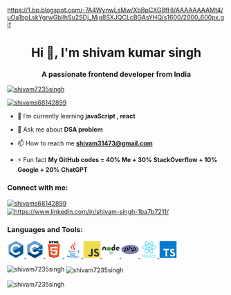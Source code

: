 https://1.bp.blogspot.com/-7A4WynwLsMw/XbBpCXG8fHI/AAAAAAAAMt4/uOa1bpLskYgrwGbllhSu2SDj_Mig8SXJQCLcBGAsYHQ/s1600/2000_600px.gif
<h1 align="center">Hi 👋, I'm shivam kumar singh</h1>
<h3 align="center">A passionate frontend developer from India</h3>

<p align="https://cdn.dribbble.com/users/1162077/screenshots/3848914/programmer.gif" /> </p>

<p align="left"> <a href="https://github.com/ryo-ma/github-profile-trophy"><img src="https://github-profile-trophy.vercel.app/?username=shivam7235singh" alt="shivam7235singh" /></a> </p>

<p align="left"> <a href="https://twitter.com/shivams68142899" target="blank"><img src="https://img.shields.io/twitter/follow/shivams68142899?logo=twitter&style=for-the-badge" alt="shivams68142899" /></a> </p>

- 🌱 I’m currently learning **javaScript , react**

- 💬 Ask me about **DSA problem**

- 📫 How to reach me **shivam31473@gmail.com**

- ⚡ Fun fact **My GitHub codes = 40% Me + 30% StackOverflow + 10% Google + 20% ChatGPT**

<h3 align="left">Connect with me:</h3>
<p align="left">
<a href="https://twitter.com/shivams68142899" target="blank"><img align="center" src="https://raw.githubusercontent.com/rahuldkjain/github-profile-readme-generator/master/src/images/icons/Social/twitter.svg" alt="shivams68142899" height="30" width="40" /></a>
<a href="https://linkedin.com/in/https://www.linkedin.com/in/shivam-singh-1ba7b7211/" target="blank"><img align="center" src="https://raw.githubusercontent.com/rahuldkjain/github-profile-readme-generator/master/src/images/icons/Social/linked-in-alt.svg" alt="https://www.linkedin.com/in/shivam-singh-1ba7b7211/" height="30" width="40" /></a>
</p>

<h3 align="left">Languages and Tools:</h3>
<p align="left"> <a href="https://www.cprogramming.com/" target="_blank" rel="noreferrer"> <img src="https://raw.githubusercontent.com/devicons/devicon/master/icons/c/c-original.svg" alt="c" width="40" height="40"/> </a> <a href="https://www.w3schools.com/cpp/" target="_blank" rel="noreferrer"> <img src="https://raw.githubusercontent.com/devicons/devicon/master/icons/cplusplus/cplusplus-original.svg" alt="cplusplus" width="40" height="40"/> </a> <a href="https://www.w3.org/html/" target="_blank" rel="noreferrer"> <img src="https://raw.githubusercontent.com/devicons/devicon/master/icons/html5/html5-original-wordmark.svg" alt="html5" width="40" height="40"/> </a> <a href="https://www.java.com" target="_blank" rel="noreferrer"> <img src="https://raw.githubusercontent.com/devicons/devicon/master/icons/java/java-original.svg" alt="java" width="40" height="40"/> </a> <a href="https://developer.mozilla.org/en-US/docs/Web/JavaScript" target="_blank" rel="noreferrer"> <img src="https://raw.githubusercontent.com/devicons/devicon/master/icons/javascript/javascript-original.svg" alt="javascript" width="40" height="40"/> </a> <a href="https://nodejs.org" target="_blank" rel="noreferrer"> <img src="https://raw.githubusercontent.com/devicons/devicon/master/icons/nodejs/nodejs-original-wordmark.svg" alt="nodejs" width="40" height="40"/> </a> <a href="https://www.php.net" target="_blank" rel="noreferrer"> <img src="https://raw.githubusercontent.com/devicons/devicon/master/icons/php/php-original.svg" alt="php" width="40" height="40"/> </a> <a href="https://reactjs.org/" target="_blank" rel="noreferrer"> <img src="https://raw.githubusercontent.com/devicons/devicon/master/icons/react/react-original-wordmark.svg" alt="react" width="40" height="40"/> </a> <a href="https://www.typescriptlang.org/" target="_blank" rel="noreferrer"> <img src="https://raw.githubusercontent.com/devicons/devicon/master/icons/typescript/typescript-original.svg" alt="typescript" width="40" height="40"/> </a> </p>

<p><img align="left" src="https://github-readme-stats.vercel.app/api/top-langs?username=shivam7235singh&show_icons=true&locale=en&layout=compact" alt="shivam7235singh" /></p>

<p>&nbsp;<img align="center" src="https://github-readme-stats.vercel.app/api?username=shivam7235singh&show_icons=true&locale=en" alt="shivam7235singh" /></p>

<p><img align="center" src="https://github-readme-streak-stats.herokuapp.com/?user=shivam7235singh&" alt="shivam7235singh" /></p>
